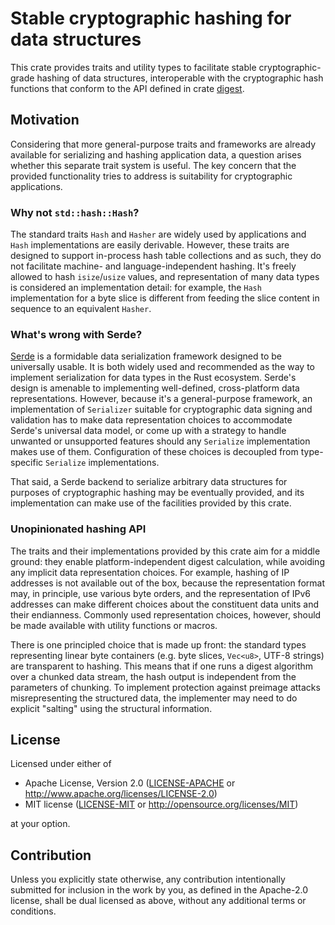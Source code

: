 # Stable cryptographic hashing for data structures

This crate provides traits and utility types to facilitate stable
cryptographic-grade hashing of data structures, interoperable with
the cryptographic hash functions that conform to the API defined in
crate [digest](https://crates.io/crates/digest).

## Motivation

Considering that more general-purpose traits and frameworks are already
available for serializing and hashing application data, a question arises
whether this separate trait system is useful. The key concern that the
provided functionality tries to address is suitability for cryptographic
applications.

### Why not `std::hash::Hash`?

The standard traits `Hash` and `Hasher` are widely used by applications and
`Hash` implementations are easily derivable. However, these traits are
designed to support in-process hash table collections and as such, they do
not facilitate machine- and language-independent hashing. It's freely
allowed to hash `isize`/`usize` values, and representation
of many data types is considered an implementation detail: for example,
the `Hash` implementation for a byte slice is different from feeding the
slice content in sequence to an equivalent `Hasher`.

### What's wrong with Serde?

[Serde](https://serde.rs/) is a formidable data serialization framework
designed to be universally usable. It is both widely used and recommended as
the way to implement serialization for data types in the Rust ecosystem.
Serde's design is amenable to implementing well-defined, cross-platform
data representations. However, because it's a general-purpose framework,
an implementation of `Serializer` suitable for cryptographic data signing
and validation has to make data representation choices to accommodate
Serde's universal data model, or come up with a strategy to handle unwanted
or unsupported features should any `Serialize` implementation makes
use of them.
Configuration of these choices is decoupled from type-specific `Serialize`
implementations.

That said, a Serde backend to serialize arbitrary data structures for
purposes of cryptographic hashing may be eventually provided, and its
implementation can make use of the facilities provided by this crate.

### Unopinionated hashing API

The traits and their implementations provided by this crate aim for a
middle ground: they enable platform-independent digest calculation, while
avoiding any implicit data representation choices. For example, hashing
of IP addresses is not available out of the box, because the representation
format may, in principle, use various byte orders, and the representation
of IPv6 addresses can make different choices about the constituent data
units and their endianness.
Commonly used representation choices, however, should be made available
with utility functions or macros.

There is one principled choice that is made up front: the standard types
representing linear byte containers (e.g. byte slices, `Vec<u8>`,
UTF-8 strings) are transparent to hashing. This means that if one runs a
digest algorithm over a chunked data stream, the hash output is independent
from the parameters of chunking. To implement protection against preimage
attacks misrepresenting the structured data, the implementer
may need to do explicit "salting" using the structural information.

## License

Licensed under either of

 * Apache License, Version 2.0
   ([LICENSE-APACHE](LICENSE-APACHE) or http://www.apache.org/licenses/LICENSE-2.0)
 * MIT license
   ([LICENSE-MIT](LICENSE-MIT) or http://opensource.org/licenses/MIT)

at your option.

## Contribution

Unless you explicitly state otherwise, any contribution intentionally submitted
for inclusion in the work by you, as defined in the Apache-2.0 license, shall be
dual licensed as above, without any additional terms or conditions.
